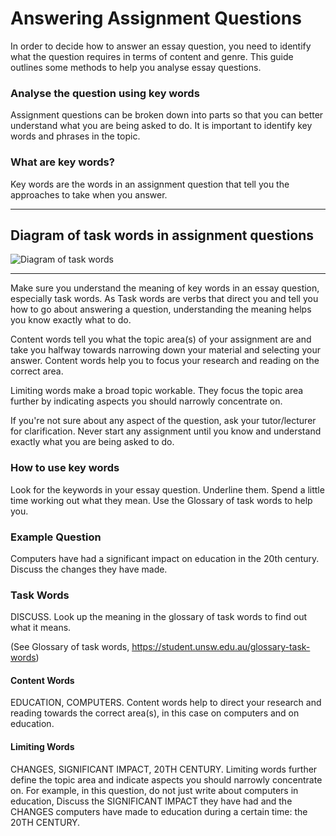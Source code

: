 
# Answering Assignment Questions
In order to decide how to answer an essay question, you need to identify what the question requires in terms of content and genre. This guide outlines some methods to help you analyse essay questions.

### Analyse the question using key words
Assignment questions can be broken down into parts so that you can better understand what you are being asked to do. It is important to identify key words and phrases in the topic.

### What are key words?
Key words are the words in an assignment question that tell you the approaches to take when you answer.

---
## Diagram of task words in assignment questions

![Diagram of task words](https://student.unsw.edu.au/sites/all/files/uploads/group40/Diagrams/assignment_questions.png)

---

Make sure you understand the meaning of key words in an essay question, especially task words. As Task words are verbs that direct you and tell you how to go about answering a question, understanding the meaning helps you know exactly what to do.

Content words tell you what the topic area(s) of your assignment are and take you halfway towards narrowing down your material and selecting your answer. Content words help you to focus your research and reading on the correct area.

Limiting words make a broad topic workable. They focus the topic area further by indicating aspects you should narrowly concentrate on.

If you're not sure about any aspect of the question, ask your tutor/lecturer for clarification. Never start any assignment until you know and understand exactly what you are being asked to do.

### How to use key words
Look for the keywords in your essay question. Underline them.
Spend a little time working out what they mean. Use the Glossary of task words to help you.

### Example Question
Computers have had a significant impact on education in the 20th century. Discuss the changes they have made. 

### Task Words 

DISCUSS. Look up the meaning in the glossary of task words to find out what it means.

(See Glossary of task words, https://student.unsw.edu.au/glossary-task-words)

#### Content Words 

EDUCATION, COMPUTERS. Content words help to direct your research and reading towards the correct area(s), in this case on computers and on education.

#### Limiting Words 

CHANGES, SIGNIFICANT IMPACT, 20TH CENTURY. Limiting words further define the topic area and indicate aspects you should narrowly concentrate on. For example, in this question, do not just write about computers in education, Discuss the SIGNIFICANT IMPACT they have had and the CHANGES computers have made to education during a certain time: the 20TH CENTURY.
